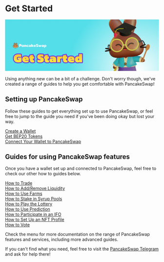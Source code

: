 # Get Started

![Get started header](../.gitbook/assets/docs-masthead-15-%20%281%29.png)

Using anything new can be a bit of a challenge. Don't worry though, we've created a range of guides to help you get comfortable with PancakeSwap!

## Setting up PancakeSwap

Follow these guides to get everything set up to use PancakeSwap, or feel free to jump to the guide you need if you've been doing okay but lost your way.

[Create a Wallet](https://docs.pancakeswap.finance/get-started/wallet-guide)  
[Get BEP20 Tokens](https://docs.pancakeswap.finance/get-started/bep20-guide)  
[Connect Your Wallet to PancakeSwap](https://docs.pancakeswap.finance/get-started/connection-guide)

## Guides for using PancakeSwap features

Once you have a wallet set up and connected to PancakeSwap, feel free to check our other how to guides below.

[How to Trade](https://docs.pancakeswap.finance/products/pancakeswap-exchange/trade-guide)  
[How to Add/Remove Liquidity](https://docs.pancakeswap.finance/products/pancakeswap-exchange/liquidity-guide)  
[How to Use Farms](https://docs.pancakeswap.finance/products/yield-farming/how-to-use-farms)  
[How to Stake in Syrup Pools](https://docs.pancakeswap.finance/products/syrup-pool/syrup-pool-guide)  
[How to Play the Lottery](https://docs.pancakeswap.finance/products/lottery/lottery-guide)  
[How to Use Prediction](https://docs.pancakeswap.finance/products/prediction/prediction-guide)  
[How to Participate in an IFO](https://docs.pancakeswap.finance/products/ifo-initial-farm-offering/ifo-guide)  
[How to Set Up an NFT Profile](https://docs.pancakeswap.finance/products/nft-profile-system/profile-guide)  
[How to Vote](https://docs.pancakeswap.finance/products/voting/voting-guide)

Check the menu for more documentation on the range of PancakeSwap features and services, including more advanced guides.

If you can't find what you need, feel free to visit the [PancakeSwap Telegram](https://t.me/pancakeswap) and ask for help there!

